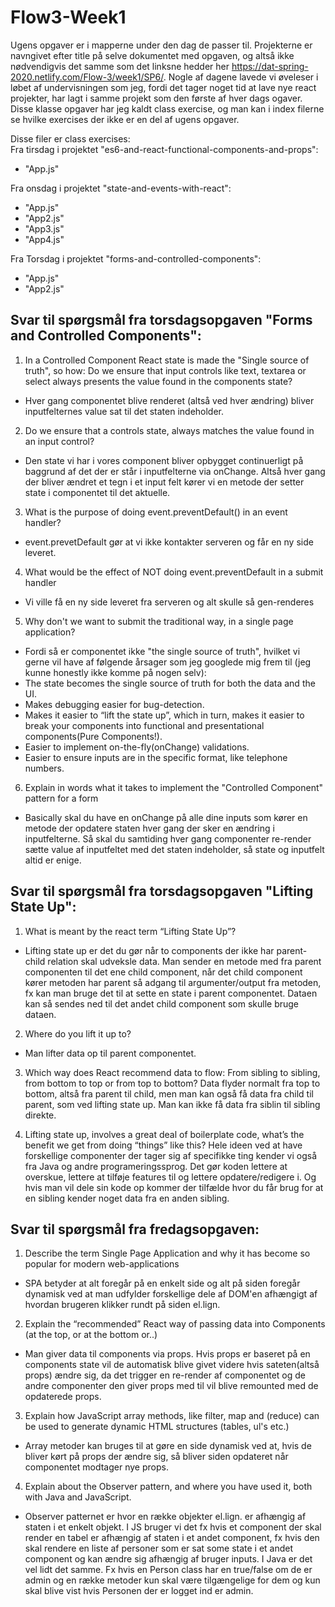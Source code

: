 # Flow3-Week1

Ugens opgaver er i mapperne under den dag de passer til. Projekterne er navngivet efter title på selve dokumentet med opgaven, og altså ikke nødvendigvis det samme som det linksne hedder her https://dat-spring-2020.netlify.com/Flow-3/week1/SP6/. Nogle af dagene lavede vi øveleser i løbet af undervisningen som jeg, fordi det tager noget tid at lave nye react projekter, har lagt i samme projekt som den første af hver dags ogaver. Disse klasse opgaver har jeg kaldt class exercise, og man kan i index filerne se hvilke exercises der ikke er en del af ugens opgaver. 

Disse filer er class exercises: <br>
Fra tirsdag i projektet "es6-and-react-functional-components-and-props":
 - "App.js"

Fra onsdag i projektet "state-and-events-with-react":
- "App.js"
- "App2.js"
- "App3.js"
- "App4.js"

Fra Torsdag i projektet "forms-and-controlled-components":
- "App.js"
- "App2.js"


## Svar til spørgsmål fra torsdagsopgaven "Forms and Controlled Components":

1) In a Controlled Component React state is made the "Single source of truth", so how:
Do we ensure that input controls like text, textarea or select always presents the value found in the components state?
- Hver gang componentet blive renderet (altså ved hver ændring) bliver inputfelternes value sat til det staten indeholder.

2) Do we ensure that a controls state, always matches the value found in an input control?
- Den state vi har i vores component bliver opbygget continuerligt på baggrund af det der er står i inputfelterne via onChange.
Altså hver gang der bliver ændret et tegn i et input felt kører vi en metode der setter state i componentet til det aktuelle.

3) What is the purpose of doing event.preventDefault() in an event handler?
- event.prevetDefault gør at vi ikke kontakter serveren og får en ny side leveret.

4) What would be the effect of NOT doing event.preventDefault in a submit handler
- Vi ville få en ny side leveret fra serveren og alt skulle så gen-renderes

5) Why don't we want to submit the traditional way, in a single page application?
- Fordi så er componentet ikke "the single source of truth", hvilket vi gerne vil have af følgende årsager som jeg googlede mig frem til (jeg kunne honestly ikke komme på nogen selv):
- The state becomes the single source of truth for both the data and the UI.
- Makes debugging easier for bug-detection.
- Makes it easier to “lift the state up”, which in turn, makes it easier to break your components into functional and presentational components(Pure Components!).
- Easier to implement on-the-fly(onChange) validations.
- Easier to ensure inputs are in the specific format, like telephone numbers.

6) Explain in words what it takes to implement the "Controlled Component" pattern for a form
- Basically skal du have en onChange på alle dine inputs som kører en metode der opdatere staten hver gang der sker en ændring i inputfelterne.
Så skal du samtiding hver gang componenter re-render sætte value af inputfeltet med det staten indeholder, så state og inputfelt altid er enige.

## Svar til spørgsmål fra torsdagsopgaven "Lifting State Up":

1) What is meant by the react term “Lifting State Up”?
- Lifting state up er det du gør når to components der ikke har parent-child relation skal udveksle data. Man sender en metode med fra parent componenten til det ene child component, når det child component kører metoden har parent så adgang til argumenter/output fra metoden, fx kan man bruge det til at sette en state i parent componentet. Dataen kan så sendes ned til det andet child component som skulle bruge dataen.

2) Where do you lift it up to?
- Man lifter data op til parent componentet.

3) Which way does React recommend data to flow: From sibling to sibling, from bottom to top or from top to bottom?
Data flyder normalt fra top to bottom, altså fra parent til child, men man kan også få data fra child til parent, som ved lifting state up. Man kan ikke få data fra siblin til sibling direkte.

4) Lifting state up, involves a great deal of boilerplate code, what’s the benefit we get from doing “things” like this?
Hele ideen ved at have forskellige componenter der tager sig af specifikke ting kender vi også fra Java og andre programeringssprog. Det gør koden lettere at overskue, lettere at tilføje features til og lettere opdatere/redigere i. Og hvis man vil dele sin kode op kommer der tilfælde hvor du får brug for at en sibling kender noget data fra en anden sibling.

## Svar til spørgsmål fra fredagsopgaven:
1) Describe the term Single Page Application and why it has become so popular for modern web-applications
- SPA betyder at alt foregår på en enkelt side og alt på siden foregår dynamisk ved at man udfylder forskellige dele af DOM'en afhængigt af hvordan brugeren klikker rundt på siden el.lign.

2) Explain the “recommended” React way of passing data into Components (at the top, or at the bottom or..)
- Man giver data til components via props. Hvis props er baseret på en components state vil de automatisk blive givet videre hvis sateten(altså props) ændre sig, da det trigger en re-render af componentet og de andre componenter den giver props med til vil blive remounted med de opdaterede props.

3) Explain how JavaScript array methods, like filter, map and (reduce) can be used to generate dynamic HTML structures (tables, ul's etc.)
- Array metoder kan bruges til at gøre en side dynamisk ved at, hvis de bliver kørt på props der ændre sig, så bliver siden opdateret når componentet modtager nye props.

4) Explain about the Observer pattern, and where you have used it, both with Java and JavaScript.
- Observer patternet er hvor en række objekter el.lign. er afhængig af staten i et enkelt objekt. I JS bruger vi det fx hvis et component der skal render en tabel er afhængig af staten i et andet component, fx hvis den skal rendere en liste af personer som er sat some state i et andet component og kan ændre sig afhængig af bruger inputs. I Java er det vel lidt det samme. Fx hvis en Person class har en true/false om de er admin og en række metoder kun skal være tilgængelige for dem og kun skal blive vist hvis Personen der er logget ind er admin.
